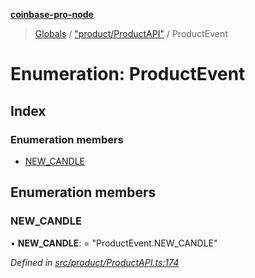 **[coinbase-pro-node](../README.md)**

> [Globals](../globals.md) / ["product/ProductAPI"](../modules/_product_productapi_.md) / ProductEvent

# Enumeration: ProductEvent

## Index

### Enumeration members

- [NEW_CANDLE](_product_productapi_.productevent.md#new_candle)

## Enumeration members

### NEW_CANDLE

• **NEW_CANDLE**: = "ProductEvent.NEW_CANDLE"

_Defined in [src/product/ProductAPI.ts:174](https://github.com/bennyn/coinbase-pro-node/blob/7eff64a/src/product/ProductAPI.ts#L174)_
